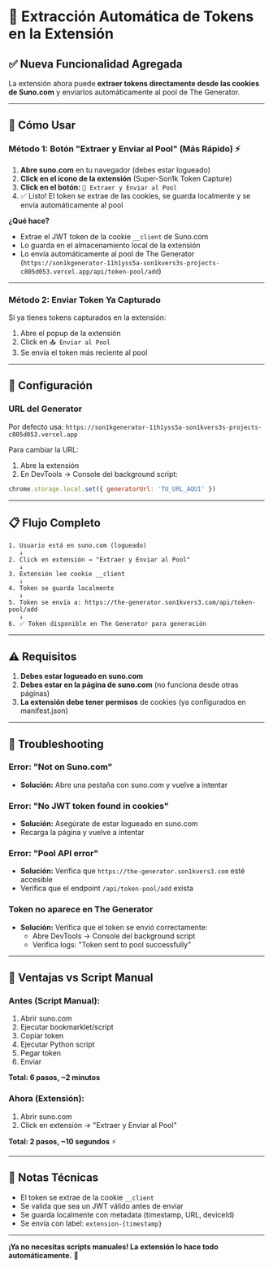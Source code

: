 # 🔑 Extracción Automática de Tokens en la Extensión

## ✅ Nueva Funcionalidad Agregada

La extensión ahora puede **extraer tokens directamente desde las cookies de Suno.com** y enviarlos automáticamente al pool de The Generator.

---

## 🎯 Cómo Usar

### Método 1: Botón "Extraer y Enviar al Pool" (Más Rápido) ⚡

1. **Abre suno.com** en tu navegador (debes estar logueado)
2. **Click en el icono de la extensión** (Super-Son1k Token Capture)
3. **Click en el botón:** `🔑 Extraer y Enviar al Pool`
4. ✅ Listo! El token se extrae de las cookies, se guarda localmente y se envía automáticamente al pool

**¿Qué hace?**
- Extrae el JWT token de la cookie `__client` de Suno.com
- Lo guarda en el almacenamiento local de la extensión
- Lo envía automáticamente al pool de The Generator (`https://son1kgenerator-11h1yss5a-son1kvers3s-projects-c805d053.vercel.app/api/token-pool/add`)

---

### Método 2: Enviar Token Ya Capturado

Si ya tienes tokens capturados en la extensión:

1. Abre el popup de la extensión
2. Click en `📤 Enviar al Pool`
3. Se envía el token más reciente al pool

---

## 🔧 Configuración

### URL del Generator

Por defecto usa: `https://son1kgenerator-11h1yss5a-son1kvers3s-projects-c805d053.vercel.app`

Para cambiar la URL:

1. Abre la extensión
2. En DevTools → Console del background script:
```javascript
chrome.storage.local.set({ generatorUrl: 'TU_URL_AQUI' })
```

---

## 📋 Flujo Completo

```
1. Usuario está en suno.com (logueado)
   ↓
2. Click en extensión → "Extraer y Enviar al Pool"
   ↓
3. Extensión lee cookie __client
   ↓
4. Token se guarda localmente
   ↓
5. Token se envía a: https://the-generator.son1kvers3.com/api/token-pool/add
   ↓
6. ✅ Token disponible en The Generator para generación
```

---

## ⚠️ Requisitos

1. **Debes estar logueado en suno.com**
2. **Debes estar en la página de suno.com** (no funciona desde otras páginas)
3. **La extensión debe tener permisos** de cookies (ya configurados en manifest.json)

---

## 🐛 Troubleshooting

### Error: "Not on Suno.com"
- **Solución:** Abre una pestaña con suno.com y vuelve a intentar

### Error: "No JWT token found in cookies"
- **Solución:** Asegúrate de estar logueado en suno.com
- Recarga la página y vuelve a intentar

### Error: "Pool API error"
- **Solución:** Verifica que `https://the-generator.son1kvers3.com` esté accesible
- Verifica que el endpoint `/api/token-pool/add` exista

### Token no aparece en The Generator
- **Solución:** Verifica que el token se envió correctamente:
  - Abre DevTools → Console del background script
  - Verifica logs: "Token sent to pool successfully"

---

## 🚀 Ventajas vs Script Manual

### Antes (Script Manual):
1. Abrir suno.com
2. Ejecutar bookmarklet/script
3. Copiar token
4. Ejecutar Python script
5. Pegar token
6. Enviar

**Total: 6 pasos, ~2 minutos**

### Ahora (Extensión):
1. Abrir suno.com
2. Click en extensión → "Extraer y Enviar al Pool"

**Total: 2 pasos, ~10 segundos** ⚡

---

## 📝 Notas Técnicas

- El token se extrae de la cookie `__client`
- Se valida que sea un JWT válido antes de enviar
- Se guarda localmente con metadata (timestamp, URL, deviceId)
- Se envía con label: `extension-{timestamp}`

---

**¡Ya no necesitas scripts manuales! La extensión lo hace todo automáticamente.** 🎉

